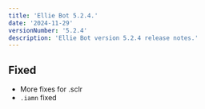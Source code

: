 ```yaml
---
title: 'Ellie Bot 5.2.4.'
date: '2024-11-29'
versionNumber: '5.2.4'
description: 'Ellie Bot version 5.2.4 release notes.'
---
```


## Fixed

- More fixes for .sclr
- `.iamn` fixed